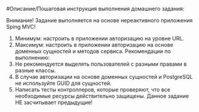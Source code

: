 #Описание/Пошаговая инструкция выполнения домашнего задания:

Внимание! Задание выполняется на основе нереактивного приложения Sping MVC!

1. Минимум: настроить в приложении авторизацию на уровне URL.
2. Максимум: настроить в приложении авторизацию на основе доменных сущностей и методов сервиса.
Рекомендации по выполнению:
3. Не рекомендуется выделять пользователей с разными правами в разные классы.
4. В случае авторизации на основе доменных сущностей и PostgreSQL не используйте GUID для сущностей.
5. Написать тесты контроллеров, которые проверяют, что все необходимые ресурсы действительно защищены.
Данное задание НЕ засчитывает предыдущие!
